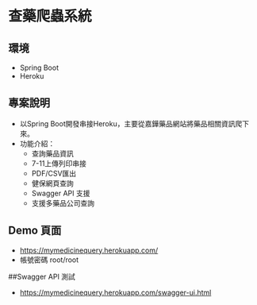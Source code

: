 # 查藥爬蟲系統
## 環境
* Spring Boot 
* Heroku

## 專案說明
* 以Spring Boot開發串接Heroku，主要從嘉鏵藥品網站將藥品相關資訊爬下來。
* 功能介紹：
    * 查詢藥品資訊
    * 7-11上傳列印串接
    * PDF/CSV匯出
    * 健保網頁查詢
    * Swagger API 支援
    * 支援多藥品公司查詢

## Demo 頁面
* https://mymedicinequery.herokuapp.com/
* 帳號密碼 root/root

##Swagger API 測試
* https://mymedicinequery.herokuapp.com/swagger-ui.html